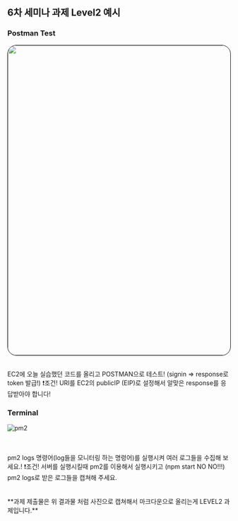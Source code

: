 
## 6차 세미나 과제 Level2 예시

### Postman Test

<img style="border: 1px solid black !important; border-radius:20px;" src="https://github.com/ON-SOPT-SERVER/ON-SOPT-SERVER-SEMINAR/blob/master/6th-seminar/6th-seminar-jwt/upload/postman.png?raw=true" width="700px" />

<br />
<br />

EC2에 오늘 실습했던 코드를 올리고 POSTMAN으로 테스트!  (signin => response로 token 발급!)
❗️조건! URI를 EC2의 publicIP (EIP)로 설정해서 알맞은 response를 응답받아야 합니다! 


 ### Terminal
 
![pm2](https://github.com/ON-SOPT-SERVER/ON-SOPT-SERVER-SEMINAR/blob/master/6th-seminar/6th-seminar-jwt/upload/pm2.png?raw=true)

<br />
<br />
pm2 logs 명령어(log들을 모니터링 하는 명령어)를 실행시켜 여러 로그들을 수집해 보세요.!
❗️조건! 서버를 실행시킬때 pm2를 이용해서 실행시키고 (npm start NO NO!!!)  pm2 logs로 받은 로그들을 캡쳐해 주세요.
<br /> <br /> <br />
**과제 제출물은 위 결과물 처럼 사진으로 캡쳐해서 마크다운으로 올리는게 LEVEL2 과제입니다.**
